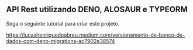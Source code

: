## API Rest utilizando DENO, ALOSAUR e TYPEORM
Sega o seguinte tutorial para criar este projeto.

https://lucashenriquedeabreu.medium.com/versionamento-de-banco-de-dados-com-deno-migrations-ac7902e38574